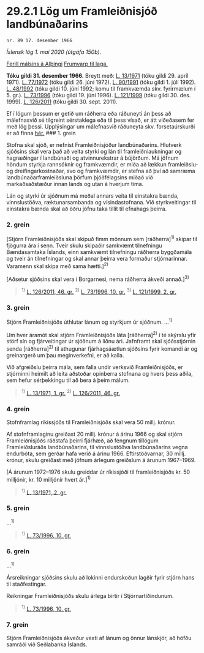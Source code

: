 # 29.2.1 Lög um Framleiðnisjóð landbúnaðarins

`nr. 89 17. desember 1966`

_Íslensk lög 1. maí 2020 (útgáfa 150b)._

[Ferill málsins á Alþingi](https://www.althingi.is/thingstorf/thingmalalistar-eftir-thingum/ferill/?ltg=87&mnr=88)
[Frumvarp til laga.](https://www.althingi.is/altext/87/s/pdf/0123.pdf)

**Tóku gildi 31. desember 1966.**
Breytt með:
[L. 13/1971](https://althingi.is/altext/stjtnr.html#1971013) (tóku gildi 29. apríl 1971).
[L. 77/1972](https://althingi.is/altext/stjtnr.html#1972077) (tóku gildi 26. júní 1972).
[L. 90/1991](https://althingi.is/altext/stjt/1991.090.html) (tóku gildi 1. júlí 1992).
[L. 48/1992](https://althingi.is/altext/stjt/1992.048.html) (tóku gildi 10. júní 1992; komu til framkvæmda skv. fyrirmælum í 5. gr.).
[L. 73/1996](https://althingi.is/altext/stjt/1996.073.html) (tóku gildi 19. júní 1996).
[L. 121/1999](https://althingi.is/altext/stjt/1999.121.html) (tóku gildi 30. des. 1999).
[L. 126/2011](https://althingi.is/altext/stjt/2011.126.html) (tóku gildi 30. sept. 2011).

Ef í lögum þessum er getið um ráðherra eða ráðuneyti án þess að málefnasvið sé tilgreint sérstaklega eða til þess vísað, er átt viðeðasem fer með lög þessi. Upplýsingar um málefnasvið ráðuneyta skv. forsetaúrskurði er að finna [hér.](2018119.md) ### 1. grein

Stofna skal sjóð, er nefnist Framleiðnisjóður landbúnaðarins. Hlutverk sjóðsins skal vera það að veita styrki og lán til framleiðniaukningar og hagræðingar í landbúnaði og atvinnurekstrar á bújörðum. Má jöfnum höndum styrkja rannsóknir og framkvæmdir, er miða að lækkun framleiðslu- og dreifingarkostnaðar, svo og framkvæmdir, er stefna að því að samræma landbúnaðarframleiðsluna þörfum þjóðfélagsins miðað við markaðsaðstæður innan lands og utan á hverjum tíma.

Lán og styrki úr sjóðnum má meðal annars veita til einstakra bænda, vinnslustöðva, ræktunarsambanda og vísindastofnana. Við styrkveitingar til einstakra bænda skal að öðru jöfnu taka tillit til efnahags þeirra.

### 2. grein

[Stjórn Framleiðnisjóðs skal skipuð fimm mönnum sem [ráðherra]<sup>1)</sup> skipar til fjögurra ára í senn. Tveir skulu skipaðir samkvæmt tilnefningu Bændasamtaka Íslands, einn samkvæmt tilnefningu ráðherra byggðamála og tveir án tilnefningar og skal annar þeirra vera formaður stjórnarinnar. Varamenn skal skipa með sama hætti.]<sup>2)</sup> 

[Aðsetur sjóðsins skal vera í Borgarnesi, nema ráðherra ákveði annað.]<sup>3)</sup> 

> <sup>1)</sup> [L. 126/2011, 46. gr.](https://althingi.is/altext/stjt/2011.126.html) <sup>2)</sup> [L. 73/1996, 10. gr.](https://althingi.is/altext/stjt/1996.073.html) <sup>3)</sup> [L. 121/1999, 2. gr.](https://althingi.is/altext/stjt/1999.121.html)

### 3. grein

Stjórn Framleiðnisjóðs úthlutar lánum og styrkjum úr sjóðnum. …<sup>1)</sup> 

Um hver áramót skal stjórn Framleiðnisjóðs láta [ráðherra]<sup>2)</sup> í té skýrslu yfir störf sín og fjárveitingar úr sjóðnum á liðnu ári. Jafnframt skal sjóðsstjórnin senda [ráðherra]<sup>2)</sup> til athugunar fjárhagsáætlun sjóðsins fyrir komandi ár og greinargerð um þau meginverkefni, er að kalla.

Við afgreiðslu þeirra mála, sem falla undir verksvið Framleiðnisjóðs, er stjórninni heimilt að leita aðstoðar opinberra stofnana og hvers þess aðila, sem hefur sérþekkingu til að bera á þeim málum.

> <sup>1)</sup> [L. 13/1971, 1. gr.](https://althingi.is/altext/stjtnr.html#1971013?g1) <sup>2)</sup> [L. 126/2011, 46. gr.](https://althingi.is/altext/stjt/2011.126.html)

### 4. grein

Stofnframlag ríkissjóðs til Framleiðnisjóðs skal vera 50 millj. krónur.

Af stofnframlaginu greiðast 20 millj. krónur á árinu 1966 og skal stjórn Framleiðnisjóðs ráðstafa þeirri fjárhæð, að fengnum tillögum Framleiðsluráðs landbúnaðarins, til vinnslustöðva landbúnaðarins vegna endurbóta, sem gerðar hafa verið á árinu  1966. Eftirstöðvarnar, 30 millj. krónur, skulu greiðast með jöfnum árlegum greiðslum á árunum 1967–1969.

[Á árunum 1972–1976 skulu greiddar úr ríkissjóði til framleiðnisjóðs kr. 50 milljónir, kr. 10 milljónir hvert ár.]<sup>1)</sup> 

> <sup>1)</sup> [L. 13/1971, 2. gr.](https://althingi.is/altext/stjtnr.html#1971013?g2)

### 5. grein

…<sup>1)</sup> 

> <sup>1)</sup> [L. 73/1996, 10. gr.](https://althingi.is/altext/stjt/1996.073.html)

### 6. grein

…<sup>1)</sup> 

Ársreikningar sjóðsins skulu að lokinni endurskoðun lagðir fyrir stjórn hans til staðfestingar.

Reikningar Framleiðnisjóðs skulu árlega birtir í Stjórnartíðindunum.

> <sup>1)</sup> [L. 73/1996, 10. gr.](https://althingi.is/altext/stjt/1996.073.html)

### 7. grein

Stjórn Framleiðnisjóðs ákveður vexti af lánum og önnur lánskjör, að höfðu samráði við Seðlabanka Íslands.
